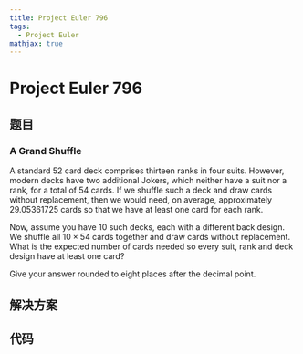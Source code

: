 ```yaml
---
title: Project Euler 796
tags:
  - Project Euler
mathjax: true
---
```

<escape><!-- more --></escape>
    
# Project Euler 796
## 题目
### A Grand Shuffle

A standard $52$ card deck comprises thirteen ranks in four suits. However, modern decks have two additional Jokers, which neither have a suit nor a rank, for a total of $54$ cards. If we shuffle such a deck and draw cards without replacement, then we would need, on average, approximately $29.05361725$ cards so that we have at least one card for each rank.

Now, assume you have $10$ such decks, each with a different back design. We shuffle all $10 \times 54$ cards together and draw cards without replacement. What is the expected number of cards needed so every suit, rank and deck design have at least one card?

Give your answer rounded to eight places after the decimal point.


## 解决方案


## 代码


